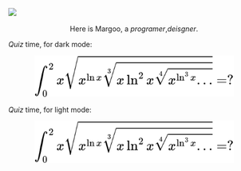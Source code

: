 ![](./pic.png)

$$\text{Here is Margoo, a }programer\text{,}deisgner.$$

$Quiz\text{ time, for dark mode}:$

<div align="center"><img src="./equation.svg" width=400/></div>

$Quiz\text{ time, for light mode}:$

<div align="center"><img src="./equation-black.svg" width=400/></div>
